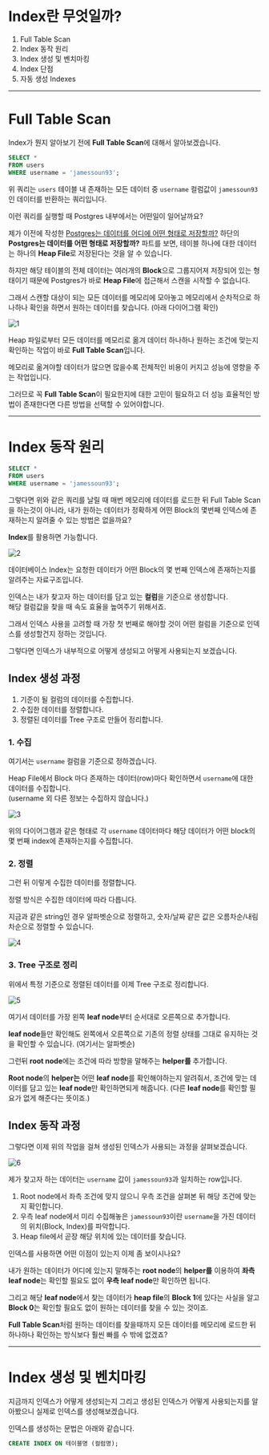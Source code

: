 # Index란 무엇일까?

1. Full Table Scan
2. Index 동작 원리
3. Index 생성 및 벤치마킹
4. Index 단점
5. 자동 생성 Indexes

---

# Full Table Scan

Index가 뭔지 알아보기 전에 **Full Table Scan**에 대해서 알아보겠습니다.

```sql
SELECT *
FROM users
WHERE username = 'jamessoun93';
```

위 쿼리는 `users` 테이블 내 존재하는 모든 데이터 중 `username` 컬럼값이 `jamessoun93`인 데이터를 반환하는 쿼리입니다.

이런 쿼리를 실행할 때 Postgres 내부에서는 어떤일이 일어날까요?

제가 이전에 작성한 [Postgres는 데이터를 어디에 어떤 형태로 저장할까?](https://seunghyunson.tistory.com/16) 하단의 **Postgres는 데이터를 어떤 형태로 저장할까?** 파트를 보면, 테이블 하나에 대한 데이터는 하나의 **Heap File**로 저장된다는 것을 알 수 있습니다.

하지만 해당 테이블의 전체 데이터는 여러개의 **Block**으로 그룹지어져 저장되어 있는 형태이기 때문에 Postgres가 바로 **Heap File**에 접근해서 스캔을 시작할 수 없습니다.

그래서 스캔할 대상이 되는 모든 데이터를 메모리에 모아놓고 메모리에서 순차적으로 하나하나 확인을 하면서 원하는 데이터를 찾습니다. (아래 다이어그램 확인)

![1](./images/1.png)

Heap 파일로부터 모든 데이터를 메모리로 옮겨 데이터 하나하나 원하는 조건에 맞는지 확인하는 작업이 바로 **Full Table Scan**입니다.

메모리로 옮겨야할 데이터가 많으면 많을수록 전체적인 비용이 커지고 성능에 영향을 주는 작업입니다.

그러므로 꼭 **Full Table Scan**이 필요한지에 대한 고민이 필요하고 더 성능 효율적인 방법이 존재한다면 다른 방법을 선택할 수 있어야합니다.

---

# Index 동작 원리

```sql
SELECT *
FROM users
WHERE username = 'jamessoun93';
```

그렇다면 위와 같은 쿼리를 날릴 때 매번 메모리에 데이터를 로드한 뒤 Full Table Scan을 하는것이 아니라, 내가 원하는 데이터가 정확하게 어떤 Block의 몇번째 인덱스에 존재하는지 알려줄 수 있는 방법은 없을까요?

**Index**를 활용하면 가능합니다.

![2](./images/2.png)

데이터베이스 Index는 요청한 데이터가 어떤 Block의 몇 번째 인덱스에 존재하는지를 알려주는 자료구조입니다.

인덱스는 내가 찾고자 하는 데이터를 담고 있는 **컬럼**을 기준으로 생성합니다.  
해당 컬럼값을 찾을 때 속도 효율을 높여주기 위해서죠.

그래서 인덱스 사용을 고려할 때 가장 첫 번째로 해야할 것이 어떤 컬럼을 기준으로 인덱스를 생성할건지 정하는 것입니다.

그렇다면 인덱스가 내부적으로 어떻게 생성되고 어떻게 사용되는지 보겠습니다.

## Index 생성 과정

1. 기준이 될 컬럼의 데이터를 수집합니다.
2. 수집한 데이터를 정렬합니다.
3. 정렬된 데이터를 Tree 구조로 만들어 정리합니다.

### 1. 수집

여기서는 `username` 컬럼을 기준으로 정하겠습니다.

Heap File에서 Block 마다 존재하는 데이터(row)마다 확인하면서 `username`에 대한 데이터를 수집합니다.  
(username 외 다른 정보는 수집하지 않습니다.)

![3](./images/3.png)

위의 다이어그램과 같은 형태로 각 `username` 데이터마다 해당 데이터가 어떤 block의 몇 번째 index에 존재하는지를 수집합니다.

### 2. 정렬

그런 뒤 이렇게 수집한 데이터를 정렬합니다.

정렬 방식은 수집한 데이터에 따라 다릅니다.

지금과 같은 string인 경우 알파벳순으로 정렬하고, 숫자/날짜 같은 값은 오름차순/내림차순으로 정렬할 수 있습니다.

![4](./images/4.png)

### 3. Tree 구조로 정리

위에서 특정 기준으로 정렬된 데이터를 이제 Tree 구조로 정리합니다.

![5](./images/5.png)

여기서 데이터를 가장 왼쪽 **leaf node**부터 순서대로 오른쪽으로 추가합니다.

**leaf node**들만 확인해도 왼쪽에서 오른쪽으로 기존의 정렬 상태를 그대로 유지하는 것을 확인할 수 있습니다. (여기서는 알파벳순)

그런뒤 **root node**에는 조건에 따라 방향을 말해주는 **helper를** 추가합니다.

**Root node**의 **helper는** 어떤 **leaf node**를 확인해야하는지 알려줘서, 조건에 맞는 데이터를 담고 있는 **leaf node**만 확인하면되게 해줍니다. (다른 **leaf node**를 확인할 필요가 없게 해준다는 뜻이죠.)

## Index 동작 과정

그렇다면 이제 위의 작업을 걸쳐 생성된 인덱스가 사용되는 과정을 살펴보겠습니다.

![6](./images/6.png)

제가 찾고자 하는 데이터는 `username` 값이 `jamessoun93`과 일치하는 row입니다.

1. Root node에서 좌측 조건에 맞지 않으니 우측 조건을 살펴본 뒤 해당 조건에 맞는지 확인합니다.
2. 우측 leaf node에서 미리 수집해놓은 `jamessoun93`이란 `username`을 가진 데이터의 위치(Block, Index)를 파악합니다.
3. Heap file에서 곧장 해당 위치에 있는 데이터를 찾습니다.

인덱스를 사용하면 어떤 이점이 있는지 이제 좀 보이시나요?

내가 원하는 데이터가 어디에 있는지 말해주는 **root node**의 **helper를** 이용하여 **좌측 leaf node**는 확인할 필요도 없이 **우측 leaf node**만 확인하면 됩니다.

그리고 해당 **leaf node**에서 찾는 데이터가 **heap file**의 **Block 1**에 있다는 사실을 알고 **Block 0**는 확인할 필요도 없이 원하는 데이터를 찾을 수 있는 것이죠.

**Full Table Scan**처럼 원하는 데이터를 찾을때까지 모든 데이터를 메모리에 로드한 뒤 하나하나 확인하는 방식보다 훨씬 빠를 수 밖에 없겠죠?

---

# Index 생성 및 벤치마킹

지금까지 인덱스가 어떻게 생성되는지 그리고 생성된 인덱스가 어떻게 사용되는지를 알아봤으니 실제로 인덱스를 생성해보겠습니다.

인덱스를 생성하는 문법은 아래와 같습니다.
```sql
CREATE INDEX ON 테이블명 (컬럼명);
```